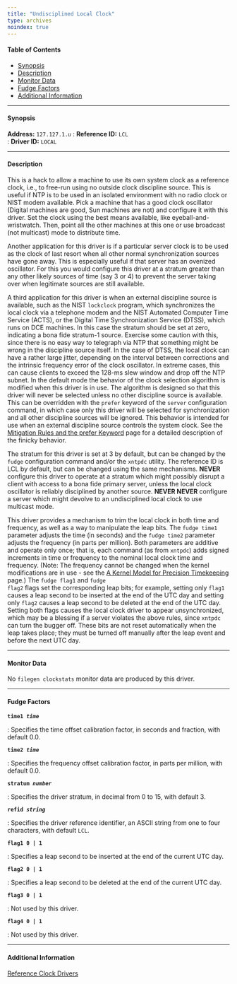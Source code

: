```yaml
---
title: "Undisciplined Local Clock"
type: archives
noindex: true
---
```


#### Table of Contents

*   [Synopsis](/archives/3-5.93e/driver1/#synopsis)
*   [Description](/archives/3-5.93e/driver1/#description)
*   [Monitor Data](/archives/3-5.93e/driver1/#monitor-data)
*   [Fudge Factors](/archives/3-5.93e/driver1/#fudge-factors)
*   [Additional Information](/archives/3-5.93e/driver1/#additional-information)

* * *

#### Synopsis

**Address:** <code>127.127.1._u_</code>
: **Reference ID:** <code>LCL</code>  
: **Driver ID:** <code>LOCAL</code>

* * *

#### Description

This is a hack to allow a machine to use its own system clock as a reference clock, i.e., to free-run using no outside clock discipline source. This is useful if NTP is to be used in an isolated environment with no radio clock or NIST modem available. Pick a machine that has a good clock oscillator (Digital machines are good, Sun machines are not) and configure it with this driver. Set the clock using the best means available, like eyeball-and-wristwatch. Then, point all the other machines at this one or use broadcast (not multicast) mode to distribute time. 

Another application for this driver is if a particular server clock is to be used as the clock of last resort when all other normal synchronization sources have gone away. This is especially useful if that server has an ovenized oscillator. For this you would configure this driver at a stratum greater than any other likely sources of time (say 3 or 4) to prevent the server taking over when legitimate sources are still available.

A third application for this driver is when an external discipline source is available, such as the NIST <code>lockclock</code> program, which synchronizes the local clock via a telephone modem and the NIST Automated Computer Time Service (ACTS), or the Digital Time Synchronization Service (DTSS), which runs on DCE machines. In this case the stratum should be set at zero, indicating a bona fide stratum-1 source. Exercise some caution with this, since there is no easy way to telegraph via NTP that something might be wrong in the discipline source itself. In the case of DTSS, the local clock can have a rather large jitter, depending on the interval between corrections and the intrinsic frequency error of the clock oscillator. In extreme cases, this can cause clients to exceed the 128-ms slew window and drop off the NTP subnet. In the default mode the behavior of the clock selection algorithm is modified when this driver is in use. The algorithm is designed so that this driver will never be selected unless no other discipline source is available. This can be overridden with the <code>prefer</code> keyword of the <code>server</code> configuration command, in which case only this driver will be selected for synchronization and all other discipline sources will be ignored. This behavior is intended for use when an external discipline source controls the system clock. See the [Mitigation Rules and the prefer Keyword](/archives/3-5.93e/prefer/) page for a detailed description of the finicky behavior.

The stratum for this driver is set at 3 by default, but can be changed by the <code>fudge</code> configuration command and/or the <code>xntpdc</code> utility. The reference ID is LCL by default, but can be changed using the same mechanisms. **NEVER** configure this driver to operate at a stratum which might possibly disrupt a client with access to a bona fide primary server, unless the local clock oscillator is reliably disciplined by another source. **NEVER NEVER** configure a server which might devolve to an undisciplined local clock to use multicast mode.

This driver provides a mechanism to trim the local clock in both time and frequency, as well as a way to manipulate the leap bits. The <code>fudge time1</code> parameter adjusts the time (in seconds) and the <code>fudge time2</code> parameter adjusts the frequency (in parts per million). Both parameters are additive and operate only once; that is, each command (as from <code>xntpdc</code>) adds signed increments in time or frequency to the nominal local clock time and frequency. (Note: The frequency cannot be changed when the kernel modifications are in use - see the [A Kernel Model for Precision Timekeeping](/archives/3-5.93e/kern/) page.) The <code>fudge flag1</code> and <code>fudge flag2</code> flags set the corresponding leap bits; for example, setting only <code>flag1</code> causes a leap second to be inserted at the end of the UTC day and setting only <code>flag2</code> causes a leap second to be deleted at the end of the UTC day. Setting both flags causes the local clock driver to appear unsynchronized, which may be a blessing if a server violates the above rules, since <code>xntpdc</code> can turn the bugger off. These bits are not reset automatically when the leap takes place; they must be turned off manually after the leap event and before the next UTC day. 

* * *

#### Monitor Data

No <code>filegen clockstats</code> monitor data are produced by this driver.

* * *

#### Fudge Factors

<code>**time1 _time_**</code>

: Specifies the time offset calibration factor, in seconds and fraction, with default 0.0.

<code>**time2 _time_**</code>

: Specifies the frequency offset calibration factor, in parts per million, with default 0.0.

<code>**stratum _number_**</code>

: Specifies the driver stratum, in decimal from 0 to 15, with default 3.

<code>**refid _string_**</code>

: Specifies the driver reference identifier, an ASCII string from one to four characters, with default <code>LCL</code>.

<code>**flag1 0 | 1**</code>

: Specifies a leap second to be inserted at the end of the current UTC day.

<code>**flag2 0 | 1**</code>

: Specifies a leap second to be deleted at the end of the current UTC day. 

<code>**flag3 0 | 1**</code>

: Not used by this driver.

<code>**flag4 0 | 1**</code>

: Not used by this driver.

* * *

#### Additional Information

[Reference Clock Drivers](/archives/3-5.93e/refclock/)